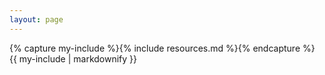 ```yaml
---
layout: page
---
```


{% capture my-include %}{% include resources.md %}{% endcapture %}
{{ my-include | markdownify }}


